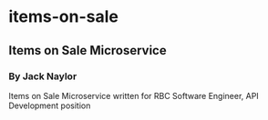 # items-on-sale
 
## Items on Sale Microservice
### By Jack Naylor

Items on Sale Microservice written for RBC Software Engineer, API Development position
